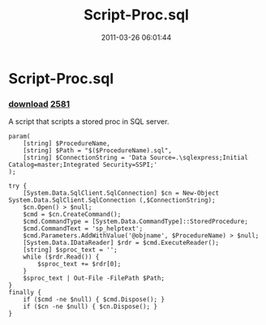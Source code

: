 ﻿---
pid:            2580
parent:         0
children:       2581
poster:         Justin Dearing
title:          Script-Proc.sql
date:           2011-03-26 06:01:44
description:    A script that scripts a stored proc in SQL server.
format:         posh
---

# Script-Proc.sql

### [download](2580.ps1)  [2581](2581.md)

A script that scripts a stored proc in SQL server.

```posh
param(
    [string] $ProcedureName,
    [string] $Path = "$($ProcedureName).sql",
    [string] $ConnectionString = 'Data Source=.\sqlexpress;Initial Catalog=master;Integrated Security=SSPI;'
);

try {
    [System.Data.SqlClient.SqlConnection] $cn = New-Object System.Data.SqlClient.SqlConnection (,$ConnectionString);
    $cn.Open() > $null;
    $cmd = $cn.CreateCommand();
    $cmd.CommandType = [System.Data.CommandType]::StoredProcedure;
    $cmd.CommandText = 'sp_helptext';
    $cmd.Parameters.AddWithValue('@objname', $ProcedureName) > $null;
    [System.Data.IDataReader] $rdr = $cmd.ExecuteReader();
    [string] $sproc_text = '';
    while ($rdr.Read()) {
        $sproc_text += $rdr[0];
    }
    $sproc_text | Out-File -FilePath $Path;
}
finally {
    if ($cmd -ne $null) { $cmd.Dispose(); }
    if ($cn -ne $null) { $cn.Dispose(); }
}
```
